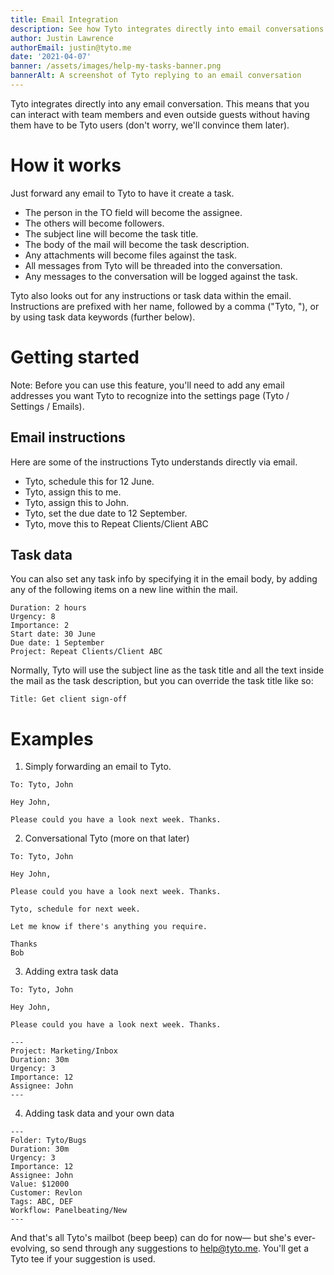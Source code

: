 ```yaml
---
title: Email Integration
description: See how Tyto integrates directly into email conversations
author: Justin Lawrence
authorEmail: justin@tyto.me
date: '2021-04-07'
banner: /assets/images/help-my-tasks-banner.png
bannerAlt: A screenshot of Tyto replying to an email conversation
---
```


Tyto integrates directly into any email conversation. This means that you can interact with team members and even outside guests without having them have to be Tyto users (don't worry, we'll convince them later).

# How it works

Just forward any email to Tyto to have it create a task.

- The person in the TO field will become the assignee.
- The others will become followers.
- The subject line will become the task title.
- The body of the mail will become the task description.
- Any attachments will become files against the task.
- All messages from Tyto will be threaded into the conversation.
- Any messages to the conversation will be logged against the task.

Tyto also looks out for any instructions or task data within the email. Instructions are prefixed with her name, followed by a comma ("Tyto, "), or by using task data keywords (further below).

# Getting started

Note: Before you can use this feature, you'll need to add any email addresses you want Tyto to recognize into the settings page (Tyto / Settings / Emails).

## Email instructions

Here are some of the instructions Tyto understands directly via email.

- Tyto, schedule this for 12 June.
- Tyto, assign this to me.
- Tyto, assign this to John.
- Tyto, set the due date to 12 September.
- Tyto, move this to Repeat Clients/Client ABC

## Task data

You can also set any task info by specifying it in the email body, by adding any of the following items on a new line within the mail.

```
Duration: 2 hours
Urgency: 8
Importance: 2
Start date: 30 June
Due date: 1 September
Project: Repeat Clients/Client ABC
```

Normally, Tyto will use the subject line as the task title and all the text inside the mail as the task description, but you can override the task title like so:

```
Title: Get client sign-off
```

# Examples

1. Simply forwarding an email to Tyto.

```
To: Tyto, John

Hey John,

Please could you have a look next week. Thanks.
```

2. Conversational Tyto (more on that later)

```
To: Tyto, John

Hey John,

Please could you have a look next week. Thanks.

Tyto, schedule for next week.

Let me know if there's anything you require.

Thanks
Bob
```

3. Adding extra task data

```
To: Tyto, John

Hey John,

Please could you have a look next week. Thanks.

---
Project: Marketing/Inbox
Duration: 30m
Urgency: 3
Importance: 12
Assignee: John
---

```

4. Adding task data and your own data

```
---
Folder: Tyto/Bugs
Duration: 30m
Urgency: 3
Importance: 12
Assignee: John
Value: $12000
Customer: Revlon
Tags: ABC, DEF
Workflow: Panelbeating/New
---
```

And that's all Tyto's mailbot (beep beep) can do for now— but she's ever-evolving, so send through any suggestions to help@tyto.me. You'll get a Tyto tee if your suggestion is used.
